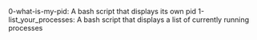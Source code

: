 0-what-is-my-pid: A bash script that displays its own pid
1-list_your_processes: A bash script that displays a list of currently running processes
